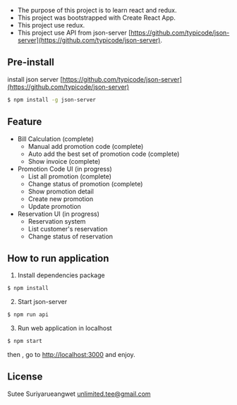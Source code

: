 * The purpose of this project is to learn react and redux.
* This project was bootstrapped with Create React App.
* This project use redux.
* This project use API from json-server [https://github.com/typicode/json-server](https://github.com/typicode/json-server).

## Pre-install

install json server [https://github.com/typicode/json-server](https://github.com/typicode/json-server)

```bash
$ npm install -g json-server
```

## Feature

* Bill Calculation \(complete\)
  * Manual add promotion code \(complete\) 
  * Auto add the best set of promotion code \(complete\)
  * Show invoice \(complete\)
* Promotion Code UI \(in progress\)
  * List all promotion \(complete\) 
  * Change status of promotion \(complete\)
  * Show promotion detail
  * Create new promotion
  * Update promotion
* Reservation UI \(in progress\)
  * Reservation system
  * List customer's reservation
  * Change status of reservation

## How to run application

1. Install dependencies package

```bash
$ npm install
```
2. Start json-server 

```bash
$ npm run api 
```

3. Run web application in localhost

```bash
$ npm start
```

then , go to [http://localhost:3000]() and enjoy.

## License

Sutee Suriyarueangwet 
[unlimited.tee@gmail.com](unlimited.tee@gmail.com)